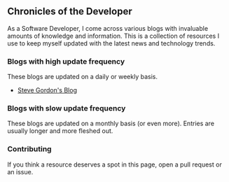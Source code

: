 ## Chronicles of the Developer

As a Software Developer, I come across various blogs with invaluable amounts of knowledge and information. This is a collection of resources I use to keep myself updated with the latest news and technology trends.

### Blogs with high update frequency

These blogs are updated on a daily or weekly basis.
- [Steve Gordon's Blog](https://www.stevejgordon.co.uk/)

### Blogs with slow update frequency

These blogs are updated on a monthly basis (or even more). Entries are usually longer and more fleshed out.

### Contributing
If you think a resource deserves a spot in this page, open a pull request or an issue.
